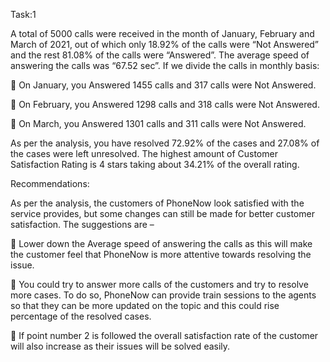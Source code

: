 Task:1


A total of 5000 calls were received in the month of January, February and March of 2021, out of which only 18.92% of the calls were “Not Answered” and the rest 81.08% of the calls were “Answered”. The average speed of answering the calls was “67.52 sec”. 
	If we divide the calls in monthly basis:
 
	On January, you Answered 1455 calls and 317 calls were Not Answered.

	On February, you Answered 1298 calls and 318 calls were Not Answered.

	On March, you Answered 1301 calls and 311 calls were Not Answered.

As per the analysis, you have resolved 72.92% of the cases and 27.08% of the cases were left unresolved. The highest amount of Customer Satisfaction Rating is 4 stars taking about 34.21% of the overall rating.


Recommendations: 

As per the analysis, the customers of PhoneNow look satisfied with the service provides, but some changes can still be made for better customer satisfaction. The suggestions are –

	Lower down the Average speed of answering the calls as this will make the customer feel that PhoneNow is more attentive towards resolving the issue.

	You could try to answer more calls of the customers and try to resolve more cases. To do so, PhoneNow can provide train sessions to the agents so that they can be more updated on the topic and this could rise percentage of the resolved cases.

	If point number 2 is followed the overall satisfaction rate of the customer will also increase as their issues will be solved easily. 

